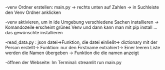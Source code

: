 -venv Ordner erstellen: main.py -> rechts unten auf Zahlen -> in Suchleiste den Venv Ordner anklicken

-venv aktivieren, um in ide Umgebung verschiedene Sachen installieren -> Komandozeile erscheint grünes Venv und dann kann man mit pip install ... das gewünschte installieren

-read_data.py : json datei->Funktion, die datei einließt-> dictionary mit der Person erstellt-> Funktion: nur den Firstname extrahiert-> Einer leeren Liste werden die Namen übergeben -> Funktion die die namen anzeigt

-öffnen der Webseite: Im Terminal: streamlit run main.py 


